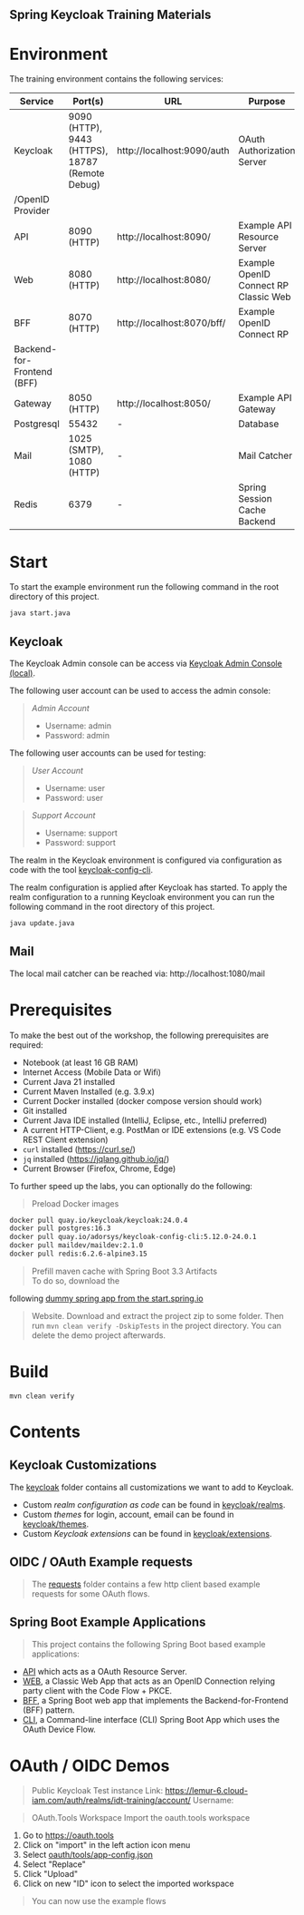 Spring Keycloak Training Materials
---

# Environment

The training environment contains the following services:

| Service                    | Port(s)                                         | URL                        | Purpose                               |
|----------------------------|-------------------------------------------------|----------------------------|---------------------------------------|
| Keycloak                   | 9090 (HTTP), 9443 (HTTPS), 18787 (Remote Debug) | http://localhost:9090/auth | OAuth Authorization Server            
 /OpenID Provider           |
| API                        | 8090 (HTTP)                                     | http://localhost:8090/     | Example API Resource Server           |
| Web                        | 8080 (HTTP)                                     | http://localhost:8080/     | Example OpenID Connect RP Classic Web 
| BFF                        | 8070 (HTTP)                                     | http://localhost:8070/bff/ | Example OpenID Connect RP             
 Backend-for-Frontend (BFF) |
| Gateway                    | 8050 (HTTP)                                     | http://localhost:8050/     | Example API Gateway                   |
| Postgresql | 55432 | - | Database |
| Mail | 1025 (SMTP), 1080 (HTTP)                        | - | Mail Catcher |
| Redis | 6379 | - | Spring Session Cache Backend |

# Start

To start the example environment run the following command in the root directory of this project.

```bash
java start.java
```

## Keycloak

The Keycloak Admin console can be access via [Keycloak Admin Console (local)](http://localhost:9090/auth/admin).

The following user account can be used to access the admin console:
> *Admin Account*
> - Username: admin
> - Password: admin

The following user accounts can be used for testing:
> *User Account*
> - Username: user
> - Password: user

> *Support Account*
> - Username: support
> - Password: support

The realm in the Keycloak environment is configured via configuration as code with the
tool [keycloak-config-cli](https://github.com/adorsys/keycloak-config-cli).

The realm configuration is applied after Keycloak has started. To apply the realm configuration to a running Keycloak
environment
you can run the following command in the root directory of this project.

```bash
java update.java
```

## Mail

The local mail catcher can be reached via: http://localhost:1080/mail

# Prerequisites

To make the best out of the workshop, the following prerequisites are required:

- Notebook (at least 16 GB RAM)
- Internet Access (Mobile Data or Wifi)
- Current Java 21 installed
- Current Maven Installed (e.g. 3.9.x)
- Current Docker installed (docker compose version should work)
- Git installed
- Current Java IDE installed (IntelliJ, Eclipse, etc., IntelliJ preferred)
- A current HTTP-Client, e.g. PostMan or IDE extensions (e.g. VS Code REST Client extension)
- `curl` installed (https://curl.se/)
- `jq` installed (https://jqlang.github.io/jq/)
- Current Browser (Firefox, Chrome, Edge)

To further speed up the labs, you can optionally do the following:

> Preload Docker images

```bash
docker pull quay.io/keycloak/keycloak:24.0.4
docker pull postgres:16.3
docker pull quay.io/adorsys/keycloak-config-cli:5.12.0-24.0.1
docker pull maildev/maildev:2.1.0
docker pull redis:6.2.6-alpine3.15
```

> Prefill maven cache with Spring Boot 3.3 Artifacts  
> To do so, download the
>
following [dummy spring app from the start.spring.io](https://start.spring.io/#!type=maven-project&language=java&platformVersion=3.3.0&packaging=jar&jvmVersion=21&groupId=com.example&artifactId=spring-keycloak-training-cache-warmer&name=spring-keycloak-training-cache-warmer&description=Demo%20project%20for%20Spring%20Boot&packageName=demo&dependencies=web,devtools,lombok,security,oauth2-client,oauth2-resource-server,session,actuator,thymeleaf,cloud-gateway)
> Website.
> Download and extract the project zip to some folder.
> Then run `mvn clean verify -DskipTests` in the project directory.
> You can delete the demo project afterwards.

# Build

```
mvn clean verify
```

# Contents

## Keycloak Customizations

The [keycloak](./keycloak) folder contains all customizations we want to add to Keycloak.

* Custom *realm configuration as code* can be found in [keycloak/realms](./keycloak/realms).
* Custom *themes* for login, account, email can be found in [keycloak/themes](./keycloak/themes).
* Custom *Keycloak extensions* can be found in [keycloak/extensions](./keycloak/extensions).

## OIDC / OAuth Example requests

> The [requests](./requests) folder contains a few http client based example requests for some OAuth flows.

## Spring Boot Example Applications

> This project contains the following Spring Boot based example applications:

- [API](./apps/api) which acts as a OAuth Resource Server.
- [WEB](./apps/web), a Classic Web App that acts as an OpenID Connection relying party client with the Code Flow + PKCE.
- [BFF](./apps/bff), a Spring Boot web app that implements the Backend-for-Frontend (BFF) pattern.
- [CLI](./apps/cli), a Command-line interface (CLI) Spring Boot App which uses the OAuth Device Flow.

# OAuth / OIDC Demos

> Public Keycloak Test instance
> Link: https://lemur-6.cloud-iam.com/auth/realms/idt-training/account/
> Username: <Ask instructor>

> OAuth.Tools Workspace
> Import the oauth.tools workspace

1. Go to https://oauth.tools
1. Click on "import" in the left action icon menu
1. Select [oauth/tools/app-config.json](./oauth/tools/app-config.json)
1. Select "Replace"
1. Click "Upload"
1. Click on new "ID" icon to select the imported workspace

> You can now use the example flows